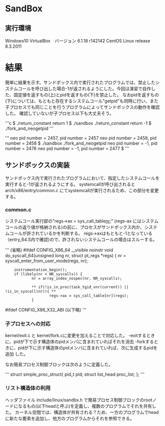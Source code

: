 # SandBox
## 実行環境
Windows10
VirtualBox　バージョン 6.1.18 r142142
CentOS Linux release 8.3.2011

# 結果
簡単に結果を示す。サンドボックス内で実行されたプログラムでは、禁止したシステムコールを呼び出した場合-1が返されるようにした。今回は演習で自作した、固定値を返すもの(上)とpidを返すもの(下)を禁止した。
なおpidを返すもの(下)については、もともと存在するシステムコール"getpid"も同時に行い、また子プロセスでも同じことを行うプログラムによってサンドボックスの動作を確認した。
確認していないが子プロセス以下も大丈夫そう。

'''c
$ ./return_constant
return 1
$ ./sandbox ./return_constant
return -1
$ ./fork_and_neogetpid
'''


'''
neo pid number = 2457, pid number = 2457
neo pid number = 2458, pid number = 2458
$ ./sandbox ./fork_and_neogetpid
neo pid number = -1, pid number = 2476
neo pid number = -1, pid number = 2477
$ 
'''

## サンドボックスの実装
サンドボックス内で実行されたプログラムにおいて、指定したシステムコールを実行すると-1が返されるようにする。
systemcallが呼び出されると arch/x86/entry/common.c にてsystemcallが実行されるため、この部分を変更する。

### common.c
システムコール実行部の"regs->ax = sys_call_table[nr](regs);" (regs-ax にはシステムコールの返り値が格納される)の前に、プロセスがサンドボックス内か、システムコールが許されているかを判断する。
regs->axはもともと-1となっている（entry_64.S内で確認)ので、許されないシステムコールの場合はスルーする。

'''
(省略)
#ifdef CONFIG_X86_64
__visible noinstr void do_syscall_64(unsigned long nr, struct pt_regs *regs)
{
        nr = syscall_enter_from_user_mode(regs, nr);

        instrumentation_begin();
        if (likely(nr < NR_syscalls)) {
                nr = array_index_nospec(nr, NR_syscalls);

                ** if(!is_in_proc(task_tgid_vnr(current)) ||  !is_in_syscall(nr)){ **
                        regs->ax = sys_call_table[nr](regs);
                }
#ifdef CONFIG_X86_X32_ABI
(以下略)
'''

### 子プロセスへの対応
kernel/exit.c と kernel/fork.cに変更を加えることで対応した。
-exitするときに、pidが下で示す構造体のpidメンバに含まれていればそれを消去
-forkするときに、pidが下に示す構造体のpidメンバに含まれていれば、次に生成するpidを追加
した。

なお簡易プロセス制御ブロックは次のように定義した。

'''
struct simple_proc_struct{
        pid_t pid;
        struct list_head proc_list;
};
'''

### リスト構造体の利用
ヘッダファイル include/linux/sandbx.h で簡易プロセス制御ブロックのrootノードになるもの(以下headと呼ぶ)を定義し、複数のプログラムでそれを共有した。
カーネル空間では、構造体が共有される？ため、一方のプログラムでheadに新たな要素を追加し、他方のプログラムからそれを参照できる。
